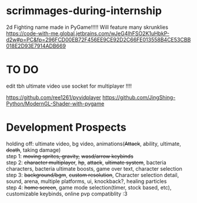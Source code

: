 # scrimmages-during-internship
2d Fighting name made in PyGame!!!!!
Will feature many skrunklies  
https://code-with-me.global.jetbrains.com/wJeG4lhFSO2K1uHbkP-d2w#p=PC&fp=296FCD00EB72F456EE9CE92D2C66FE013558B4CE53CBB018E2D93E7914ADB669  

# TO DO
edit tbh ultimate video 
use socket for multiplayer !!!!  

https://github.com/ree1261/pyvidplayer
https://github.com/JingShing-Python/ModernGL-Shader-with-pygame

# Development Prospects
holding off: ultimate video, bg video, animations(~~Attack~~, ability, ultimate, ~~death~~, taking damage)  
step 1: ~~moving sprites, gravity,~~ ~~wasd/arrow keybinds~~  
step 2: ~~character multiplayer~~, ~~hp~~, ~~attack~~, ~~ultimate system~~, bacteria characters, bacteria ultimate boosts,  game over text, character selection  
step 3: ~~background/bgm~~, ~~custom resolution~~, Character selection detail, sound, arena, multiple platforms, ui, knockback?, healing particles  
step 4: ~~home screen~~, game mode selection(timer, stock based, etc), customizable keybinds, online pvp compatiblity :3
